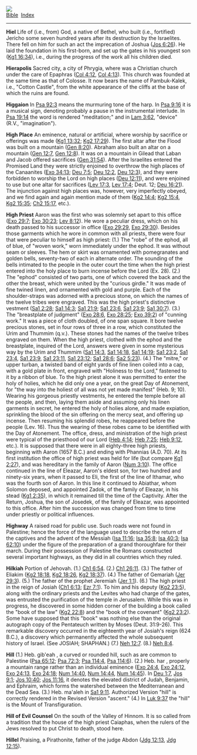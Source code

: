 [![](../../cdshop/ithlogo.png)](../../index)  
[Bible](../index)  [Index](index) 

------------------------------------------------------------------------

<span id="000">**Hiel**</span> Life of (i.e., from) God, a native of
Bethel, who built (i.e., fortified) Jericho some seven hundred years
after its destruction by the Israelites. There fell on him for such an
act the imprecation of Joshua ([Jos 6:26](../kjv/jos006.htm#026)). He
laid the foundation in his first-born, and set up the gates in his
youngest son ([Kg1 16:34](../kjv/kg1016.htm#034)), i.e., during the
progress of the work all his children died.

<span id="001">**Hierapolis**</span> Sacred city, a city of Phrygia,
where was a Christian church under the care of Epaphras ([Col
4:12](../kjv/col004.htm#012), [Col 4:13](../kjv/col004.htm#013)). This
church was founded at the same time as that of Colosse. It now bears the
name of Pambuk-Kalek, i.e., "Cotton Castle", from the white appearance
of the cliffs at the base of which the ruins are found.

<span id="002">**Higgaion**</span> In [Psa 92:3](../kjv/psa092.htm#003)
means the murmuring tone of the harp. In [Psa
9:16](../kjv/psa009.htm#016) it is a musical sign, denoting probably a
pause in the instrumental interlude. In [Psa
19:14](../kjv/psa019.htm#014) the word is rendered "meditation;" and in
[Lam 3:62](../kjv/lam003.htm#062), "device" (R.V., "imagination").

<span id="003">**High Place**</span> An eminence, natural or artificial,
where worship by sacrifice or offerings was made ([Kg1
13:32](../kjv/kg1013.htm#032); [Kg2 17:29](../kjv/kg2017.htm#029)). The
first altar after the Flood was built on a mountain ([Gen
8:20](../kjv/gen008.htm#020)). Abraham also built an altar on a mountain
([Gen 12:7](../kjv/gen012.htm#007), [Gen 12:8](../kjv/gen012.htm#008)).
It was on a mountain in Gilead that Laban and Jacob offered sacrifices
([Gen 31:54](../kjv/gen031.htm#054)). After the Israelites entered the
Promised Land they were strictly enjoined to overthrow the high places
of the Canaanites ([Exo 34:13](../kjv/exo034.htm#013); [Deu
7:5](../kjv/deu007.htm#005); [Deu 12:2](../kjv/deu012.htm#002), [Deu
12:3](../kjv/deu012.htm#003)), and they were forbidden to worship the
Lord on high places ([Deu 12:11](../kjv/deu012.htm#011)), and were
enjoined to use but one altar for sacrifices ([Lev
17:3](../kjv/lev017.htm#003), [Lev 17:4](../kjv/lev017.htm#004); Deut.
12; [Deu 16:21](../kjv/deu016.htm#021)). The injunction against high
places was, however, very imperfectly obeyed, and we find again and
again mention made of them ([Kg2 14:4](../kjv/kg2014.htm#004); [Kg2
15:4](../kjv/kg2015.htm#004), [Kg2 15:35](../kjv/kg2015.htm#035); [Ch2
15:17](../kjv/ch2015.htm#017), etc.).

<span id="004">**High Priest**</span> Aaron was the first who was
solemnly set apart to this office ([Exo 29:7](../kjv/exo029.htm#007);
[Exo 30:23](../kjv/exo030.htm#023); [Lev 8:12](../kjv/lev008.htm#012)).
He wore a peculiar dress, which on his death passed to his successor in
office ([Exo 29:29](../kjv/exo029.htm#029), [Exo
29:30](../kjv/exo029.htm#030)). Besides those garments which he wore in
common with all priests, there were four that were peculiar to himself
as high priest: (1.) The "robe" of the ephod, all of blue, of "woven
work," worn immediately under the ephod. It was without seam or sleeves.
The hem or skirt was ornamented with pomegranates and golden bells,
seventy-two of each in alternate order. The sounding of the bells
intimated to the people in the outer court the time when the high priest
entered into the holy place to burn incense before the Lord (Ex. 28).
(2.) The "ephod" consisted of two parts, one of which covered the back
and the other the breast, which were united by the "curious girdle." It
was made of fine twined linen, and ornamented with gold and purple. Each
of the shoulder-straps was adorned with a precious stone, on which the
names of the twelve tribes were engraved. This was the high priest's
distinctive vestment ([Sa1 2:28](../kjv/sa1002.htm#028); [Sa1
14:3](../kjv/sa1014.htm#003); [Sa1 21:9](../kjv/sa1021.htm#009); [Sa1
23:6](../kjv/sa1023.htm#006), [Sa1 23:9](../kjv/sa1023.htm#009); [Sa1
30:7](../kjv/sa1030.htm#007)). (3.) The "breastplate of judgment" ([Exo
28:6](../kjv/exo028.htm#006), [Exo 28:25](../kjv/exo028.htm#025); [Exo
39:2](../kjv/exo039.htm#002)) of "cunning work." It was a piece of cloth
doubled, of one span square. It bore twelve precious stones, set in four
rows of three in a row, which constituted the Urim and Thummim (q.v.).
These stones had the names of the twelve tribes engraved on them. When
the high priest, clothed with the ephod and the breastplate, inquired of
the Lord, answers were given in some mysterious way by the Urim and
Thummim ([Sa1 14:3](../kjv/sa1014.htm#003), [Sa1
14:18](../kjv/sa1014.htm#018), [Sa1 14:19](../kjv/sa1014.htm#019); [Sa1
23:2](../kjv/sa1023.htm#002), [Sa1 23:4](../kjv/sa1023.htm#004), [Sa1
23:9](../kjv/sa1023.htm#009), [Sa1 23:11](../kjv/sa1023.htm#011), [Sa1
23:12](../kjv/sa1023.htm#012); [Sa1 28:6](../kjv/sa1028.htm#006); [Sa2
5:23](../kjv/sa2005.htm#023)). (4.) The "mitre," or upper turban, a
twisted band of eight yards of fine linen coiled into a cap, with a gold
plate in front, engraved with "Holiness to the Lord," fastened to it by
a ribbon of blue. To the high priest alone it was permitted to enter the
holy of holies, which he did only one a year, on the great Day of
Atonement, for "the way into the holiest of all was not yet made
manifest" (Heb. 9; 10). Wearing his gorgeous priestly vestments, he
entered the temple before all the people, and then, laying them aside
and assuming only his linen garments in secret, he entered the holy of
holies alone, and made expiation, sprinkling the blood of the sin
offering on the mercy seat, and offering up incense. Then resuming his
splendid robes, he reappeared before the people (Lev. 16). Thus the
wearing of these robes came to be identified with the Day of Atonement.
The office, dress, and ministration of the high priest were typical of
the priesthood of our Lord ([Heb 4:14](../kjv/heb004.htm#014); [Heb
7:25](../kjv/heb007.htm#025); [Heb 9:12](../kjv/heb009.htm#012), etc.).
It is supposed that there were in all eighty-three high priests,
beginning with Aaron (1657 B.C.) and ending with Phannias (A.D. 70). At
its first institution the office of high priest was held for life (but
compare [Kg1 2:27](../kjv/kg1002.htm#027)), and was hereditary in the
family of Aaron ([Num 3:10](../kjv/num003.htm#010)). The office
continued in the line of Eleazar, Aaron's eldest son, for two hundred
and ninety-six years, when it passed to Eli, the first of the line of
Ithamar, who was the fourth son of Aaron. In this line it continued to
Abiathar, whom Solomon deposed, and appointed Zadok, of the family of
Eleazar, in his stead ([Kg1 2:35](../kjv/kg1002.htm#035)), in which it
remained till the time of the Captivity. After the Return, Joshua, the
son of Josedek, of the family of Eleazar, was appointed to this office.
After him the succession was changed from time to time under priestly or
political influences.

<span id="005">**Highway**</span> A raised road for public use. Such
roads were not found in Palestine; hence the force of the language used
to describe the return of the captives and the advent of the Messiah
([Isa 11:16](../kjv/isa011.htm#016); [Isa 35:8](../kjv/isa035.htm#008);
[Isa 40:3](../kjv/isa040.htm#003); [Isa 62:10](../kjv/isa062.htm#010))
under the figure of the preparation of a grand thoroughfare for their
march. During their possession of Palestine the Romans constructed
several important highways, as they did in all countries which they
ruled.

<span id="006">**Hilkiah**</span> Portion of Jehovah. (1.) [Ch1
6:54](../kjv/ch1006.htm#054). (2.) [Ch1 26:11](../kjv/ch1026.htm#011).
(3.) The father of Eliakim ([Kg2 18:18](../kjv/kg2018.htm#018), [Kg2
18:26](../kjv/kg2018.htm#026), [Kg2 18:37](../kjv/kg2018.htm#037)). (4.)
The father of Gemariah ([Jer 29:3](../kjv/jer029.htm#003)). (5.) The
father of the prophet Jeremiah ([Jer 1:1](../kjv/jer001.htm#001)). (6.)
The high priest in the reign of Josiah ([Ch1
6:13](../kjv/ch1006.htm#013); [Ezr 7:1](../kjv/ezr007.htm#001)). To him
and his deputy ([Kg2 23:5](../kjv/kg2023.htm#005)), along with the
ordinary priests and the Levites who had charge of the gates, was
entrusted the purification of the temple in Jerusalem. While this was in
progress, he discovered in some hidden corner of the building a book
called the "book of the law" ([Kg2 22:8](../kjv/kg2022.htm#008)) and the
"book of the covenant" ([Kg2 23:2](../kjv/kg2023.htm#002)). Some have
supposed that this "book" was nothing else than the original autograph
copy of the Pentateuch written by Moses (Deut. 31:9-26). This remarkable
discovery occurred in the eighteenth year of Josiah's reign (624 B.C.),
a discovery which permanently affected the whole subsequent history of
Israel. (See JOSIAH; SHAPHAN.) (7.) [Neh 12:7](../kjv/neh012.htm#007).
(8.) [Neh 8:4](../kjv/neh008.htm#004).

<span id="007">**Hill**</span> (1.) Heb. gib'eah , a curved or rounded
hill, such as are common to Palestine ([Psa
65:12](../kjv/psa065.htm#012); [Psa 72:3](../kjv/psa072.htm#003); [Psa
114:4](../kjv/psa114.htm#004), [Psa 114:6](../kjv/psa114.htm#006)). (2.)
Heb. har , properly a mountain range rather than an individual eminence
([Exo 24:4](../kjv/exo024.htm#004), [Exo 24:12](../kjv/exo024.htm#012),
[Exo 24:13](../kjv/exo024.htm#013), [Exo 24:18](../kjv/exo024.htm#018);
[Num 14:40](../kjv/num014.htm#040), [Num 14:44](../kjv/num014.htm#044),
[Num 14:45](../kjv/num014.htm#045)). In [Deu
1:7](../kjv/deu001.htm#007), [Jos 9:1](../kjv/jos009.htm#001); [Jos
10:40](../kjv/jos010.htm#040); [Jos 11:16](../kjv/jos011.htm#016), it
denotes the elevated district of Judah, Benjamin, and Ephraim, which
forms the watershed between the Mediterranean and the Dead Sea. (3.)
Heb. ma'aleh in [Sa1 9:11](../kjv/sa1009.htm#011). Authorized Version
"hill" is correctly rendered in the Revised Version "ascent." (4.) In
[Luk 9:37](../kjv/luk009.htm#037) the "hill" is the Mount of
Transfiguration.

<span id="008">**Hill of Evil Counsel**</span> On the south of the
Valley of Hinnom. It is so called from a tradition that the house of the
high priest Caiaphas, when the rulers of the Jews resolved to put Christ
to death, stood here.

<span id="009">**Hillel**</span> Praising, a Pirathonite, father of the
judge Abdon ([Jdg 12:13](../kjv/jdg012.htm#013), [Jdg
12:15](../kjv/jdg012.htm#015)).
